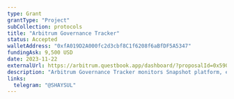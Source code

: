```yaml
---
type: Grant
grantType: "Project"
subCollection: protocols
title: "Arbitrum Governance Tracker"
status: Accepted
walletAddress: "0xfA019D2A000fc2d3cbf8C1f6208f6aBfDF5A5347"
fundingAsk: 9,500 USD
date: 2023-11-22
externalUrl: https://arbitrum.questbook.app/dashboard/?proposalId=0x590&role=community&chainId=10&grantId=0x4494cf7375aa61c9a483259737c14b3dba6c04e6&isRenderingProposalBody=true
description: "Arbitrum Governance Tracker monitors Snapshot platform, enhances transparency, and promotes community engagement in governance."
links:
  telegram: "@SHAYSUL"
---
```

